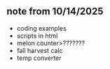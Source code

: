 ## note from 10/14/2025
- coding examples
- scripts in html 
- melon counter>???????
- fall harvest calc
- temp converter